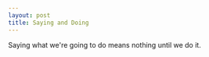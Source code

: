 ```yaml
---
layout: post
title: Saying and Doing
---
```


Saying what we're going to do means nothing until we do it.